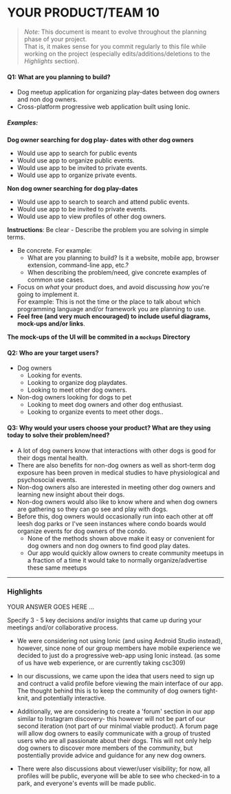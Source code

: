 # YOUR PRODUCT/TEAM 10

 > _Note:_ This document is meant to evolve throughout the planning phase of your project.    
 > That is, it makes sense for you commit regularly to this file while working on the project (especially edits/additions/deletions to the _Highlights_ section).

#### Q1: What are you planning to build?

 * Dog meetup application for organizing play-dates between dog owners and non dog owners.
 * Cross-platform progressive web application built using Ionic.

##### Examples:
**Dog owner searching for dog play- dates with other dog owners**
* Would use app to search for public events
* Would use app to organize public events.
* Would use app to be invited to private events.
* Would use app to organize private events.

**Non dog owner searching for dog play-dates**
* Would use app to search to search and attend public events.
* Would use app to be invited to private events.
* Would use app to view profiles of other dog owners.

**Instructions**: Be clear - Describe the problem you are solving in simple terms.
 * Be concrete. For example:
    * What are you planning to build? Is it a website, mobile app,
   browser extension, command-line app, etc.?
    * When describing the problem/need, give concrete examples of common use cases.
 * Focus on *what* your product does, and avoid discussing *how* you're going to implement it.      
   For example: This is not the time or the place to talk about which programming language and/or framework you are planning to use.
 * **Feel free (and very much encouraged) to include useful diagrams, mock-ups and/or links**.

**The mock-ups of the UI will be commited in a `mockups` Directory**

#### Q2: Who are your target users?
 * Dog owners
	 * Looking for events.
	 * Looking to organize dog playdates.
	 * Looking to meet other dog owners.
 * Non-dog owners looking for dogs to pet
	 * Looking to meet dog owners and other dog enthusiast.
	 * Looking to organize events to meet other dogs..

#### Q3: Why would your users choose your product? What are they using today to solve their problem/need?
* A lot of dog owners know that interactions with other dogs is good for their dogs mental health.
* There are also benefits for non-dog owners as well as short-term dog exposure has been proven in medical studies to have physiological and psychosocial events.
* Non-dog owners also are interested in meeting other dog owners and learning new insight about their dogs.
* Non-dog owners would also like to know where and when dog owners are gathering so they can go see and play with dogs.
* Before this, dog owners would occasionally run into each other at off leesh dog parks or I've seen instances where condo boards would organize events for dog owners of the condo.
  * None of the methods shown above make it easy or convenient for dog owners and non dog owners to find good play dates.
  * Our app would quickly allow owners to create community meetups in a fraction of a time it would take to normally organize/advertise these same meetups


----

### Highlights

YOUR ANSWER GOES HERE ...

Specify 3 - 5 key decisions and/or insights that came up during your meetings and/or collaborative process.

* We were considering not using Ionic (and using Android Studio instead),
however, since none of our group members have mobile experience we decided to just do a progressive web-app using Ionic instead. (as some of us have web experience, or are currently taking csc309)

* In our discussions, we came upon the idea that users need to sign up and contruct a valid profile before viewing the main interface of our app. The thought behind this is to keep the community of dog owners tight-knit, and potentially interactive. 

* Additionally, we are considering to create a 'forum' section in our app similar to Instagram discovery- this however will not be part of our second iteration (not part of our minimal viable product). A forum page will allow dog owners to easily communicate with a group of trusted users who are all passionate about their dogs. This will not only help dog owners to discover more members of the community, but postentially provide advice and guidance for any new dog owners.

* There were also discussions about viewer/user visibility; for now, all profiles will be public, everyone will be able to see who checked-in to a park, and everyone's events will be made public.
